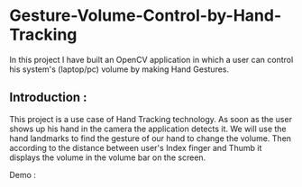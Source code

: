 # Gesture-Volume-Control-by-Hand-Tracking

In this project I have built an OpenCV application in which a user can control his system's (laptop/pc) volume by making Hand Gestures.

## Introduction :
This project is a use case of Hand Tracking technology.
As soon as the user shows up his hand in the camera the application detects it. We will use the hand landmarks to find the gesture of our hand to change the volume. 
Then according to the distance between user's Index finger and Thumb it displays the volume in the volume bar on the screen.


Demo :
